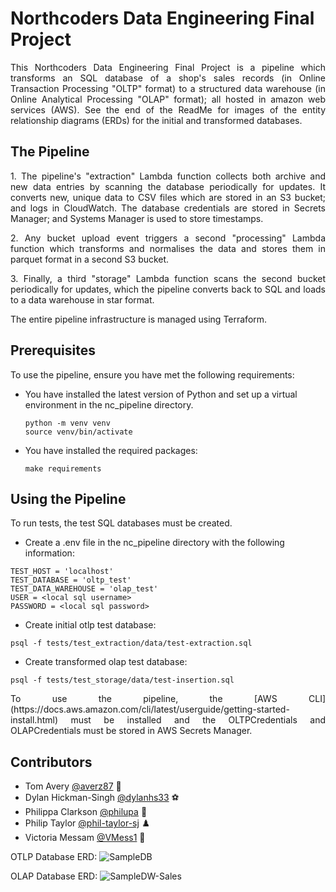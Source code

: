 

# Northcoders Data Engineering Final Project
<p align="justify">This Northcoders Data Engineering Final Project is a pipeline which transforms an SQL database  of a shop's sales records (in Online Transaction Processing "OLTP" format) to a structured data warehouse (in Online Analytical Processing "OLAP" format); all hosted in amazon web services (AWS). See the end of the ReadMe for images of the entity relationship diagrams (ERDs) for the initial and transformed databases.</p>

## The Pipeline
<p align="justify">1. The pipeline's "extraction" Lambda function collects both archive and new data entries by scanning the database periodically for updates. It converts new, unique data to CSV files which are stored in an S3 bucket; and logs in CloudWatch. The database credentials are stored in Secrets Manager; and Systems Manager is used to store timestamps.</p>
<p align="justify">2. Any bucket upload event triggers a second "processing" Lambda function which transforms and normalises the data and stores them in parquet format in a second S3 bucket.</p>
<p align="justify">3. Finally, a third "storage" Lambda function scans the second bucket periodically for updates, which the pipeline converts back to SQL and loads to a data warehouse in star format.</p>

The entire pipeline infrastructure is managed using Terraform.

## Prerequisites
To use the pipeline, ensure you have met the following requirements:
* You have installed the latest version of Python and set up a virtual environment in the nc_pipeline directory.
    ```
    python -m venv venv
    source venv/bin/activate
    ```
* You have installed the required packages:
    ```
    make requirements
    ```

## Using the Pipeline
To run tests, the test SQL databases must be created.

* Create a .env file in the nc_pipeline directory with the following information:
```
TEST_HOST = 'localhost'
TEST_DATABASE = 'oltp_test'
TEST_DATA_WAREHOUSE = 'olap_test'
USER = <local sql username>
PASSWORD = <local sql password>
```

* Create initial otlp test database:
```
psql -f tests/test_extraction/data/test-extraction.sql
```

* Create transformed olap test database:
```
psql -f tests/test_storage/data/test-insertion.sql
```
    

<p align="justify">To use the pipeline, the [AWS CLI](https://docs.aws.amazon.com/cli/latest/userguide/getting-started-install.html) must be installed and the OLTPCredentials and OLAPCredentials must be stored in AWS Secrets Manager.</p>

## Contributors
* Tom Avery [@averz87](https://github.com/averz87) 🧮
* Dylan Hickman-Singh [@dylanhs33](https://github.com/dylanhs33) ⚽
* Philippa Clarkson [@philupa](https://github.com/philupa) 🦔
* Philip Taylor [@phil-taylor-sj](https://github.com/phil-taylor-sj) ♟️
* Victoria Messam [@VMess1](https://github.com/VMess1) 👾


OTLP Database ERD:
![SampleDB](https://github.com/VMess1/nc_pipeline/assets/129286879/47f15fb5-1218-4f0f-89c3-3a245e5062e8)

OLAP Database ERD:
![SampleDW-Sales](https://github.com/VMess1/nc_pipeline/assets/129286879/786e2668-e611-40b5-bd8c-0f8687f126a6)


